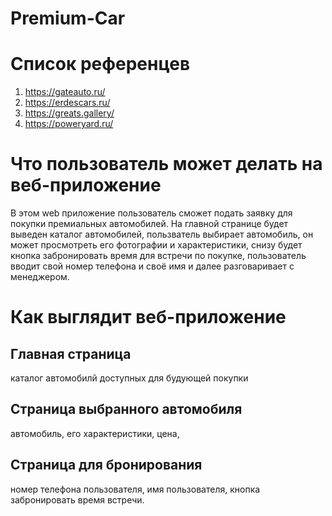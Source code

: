 # Premium-Car
# Список референцев
1. https://gateauto.ru/
2. https://erdescars.ru/
3. https://greats.gallery/
4. https://poweryard.ru/
# Что пользователь может делать на веб-приложение
В этом web приложение пользователь сможет подать заявку для покупки премиальных автомобилей.
На главной странице будет выведен каталог автомобилей, пользватель выбирает автомобиль, он может просмотреть его фотографии и характеристики, 
снизу будет кнопка забронировать время для встречи по покупке, пользователь вводит свой номер телефона и своё имя и далее разговаривает с менеджером.
# Как выглядит веб-приложение
## Главная страница
каталог автомобилй доступных для будующей покупки
## Страница выбранного автомобиля 
автомобиль, его характеристики, цена,
## Страница для бронирования
номер телефона пользователя, имя пользователя, кнопка забронировать время встречи.
